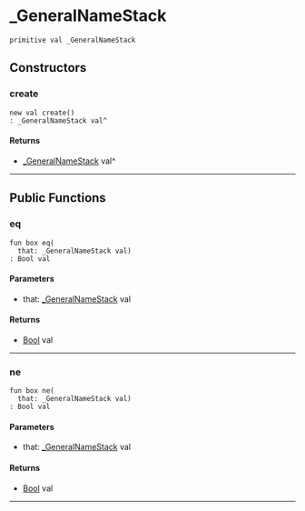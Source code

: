 # _GeneralNameStack

```pony
primitive val _GeneralNameStack
```

## Constructors

### create

```pony
new val create()
: _GeneralNameStack val^
```

#### Returns

* [_GeneralNameStack](net-ssl-_GeneralNameStack) val^

---

## Public Functions

### eq

```pony
fun box eq(
  that: _GeneralNameStack val)
: Bool val
```
#### Parameters

*   that: [_GeneralNameStack](net-ssl-_GeneralNameStack) val

#### Returns

* [Bool](builtin-Bool) val

---

### ne

```pony
fun box ne(
  that: _GeneralNameStack val)
: Bool val
```
#### Parameters

*   that: [_GeneralNameStack](net-ssl-_GeneralNameStack) val

#### Returns

* [Bool](builtin-Bool) val

---

